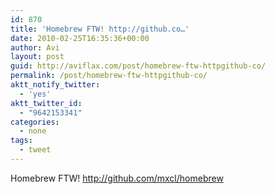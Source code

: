 ```yaml
---
id: 870
title: 'Homebrew FTW! http://github.co…'
date: 2010-02-25T16:35:36+00:00
author: Avi
layout: post
guid: http://aviflax.com/post/homebrew-ftw-httpgithub-co/
permalink: /post/homebrew-ftw-httpgithub-co/
aktt_notify_twitter:
  - 'yes'
aktt_twitter_id:
  - "9642153341"
categories:
  - none
tags:
  - tweet
---
```

Homebrew FTW! <a href="http://github.com/mxcl/homebrew" rel="nofollow">http://github.com/mxcl/homebrew</a>